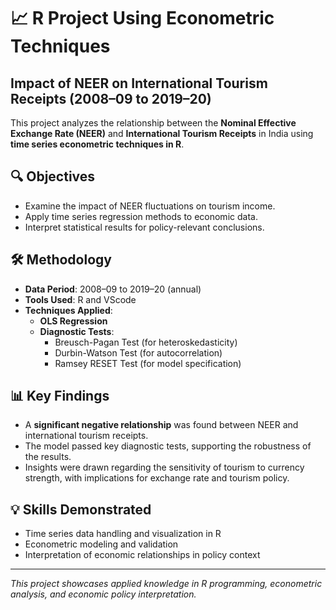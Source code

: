 # 📈 R Project Using Econometric Techniques  
## Impact of NEER on International Tourism Receipts (2008–09 to 2019–20)

This project analyzes the relationship between the **Nominal Effective Exchange Rate (NEER)** and **International Tourism Receipts** in India using **time series econometric techniques in R**.

## 🔍 Objectives
- Examine the impact of NEER fluctuations on tourism income.
- Apply time series regression methods to economic data.
- Interpret statistical results for policy-relevant conclusions.

## 🛠 Methodology
- **Data Period**: 2008–09 to 2019–20 (annual)
- **Tools Used**: R and VScode 
- **Techniques Applied**:
  - **OLS Regression**
  - **Diagnostic Tests**:
    - Breusch-Pagan Test (for heteroskedasticity)
    - Durbin-Watson Test (for autocorrelation)
    - Ramsey RESET Test (for model specification)

## 📊 Key Findings
- A **significant negative relationship** was found between NEER and international tourism receipts.
- The model passed key diagnostic tests, supporting the robustness of the results.
- Insights were drawn regarding the sensitivity of tourism to currency strength, with implications for exchange rate and tourism policy.

## 💡 Skills Demonstrated
- Time series data handling and visualization in R
- Econometric modeling and validation
- Interpretation of economic relationships in policy context

---

*This project showcases applied knowledge in R programming, econometric analysis, and economic policy interpretation.*
